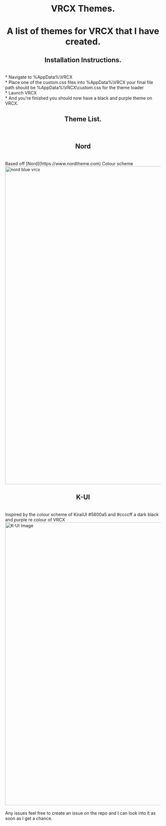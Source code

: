 <h1 align="center"> VRCX Themes. </h1>
<h1 align="center">A list of themes for VRCX that I have created. </h1>

<h2 align="center"> Installation Instructions. </h2> <br />
* Navigate to %AppData%\VRCX <br />
* Place one of the custom.css files into %AppData%\VRCX your final file path should be %AppData%\VRCX\custom.css for the theme loader <br />
* Launch VRCX<br />
* And you're finished you should now have a black and purple theme on VRCX.<br />

<h2 align="center"> Theme List. </h2> <br />
<h2 align="center"> Nord </h2> <br />
Based off [Nord](https://www.nordtheme.com) Colour scheme <br/>
<img width="1029" alt="nord blue vrcx" src="https://user-images.githubusercontent.com/31026406/150814115-ac626382-fb99-4105-826a-9107a1929841.png"><br />
<h2 align="center"> K-UI </h2> <br />
Inspired by the colour scheme of KiraiUI #5600a5 and #ccccff a dark black and purple re colour of VRCX <br />
<img width="915" alt="K-UI Image" src="https://user-images.githubusercontent.com/31026406/149541580-e34d8894-22a4-4cb4-b1a3-e58e5ba5011f.png"> <br />
<br />
Any issues feel free to create an issue on the repo and I can look into it as soon as I get a chance.<br />
